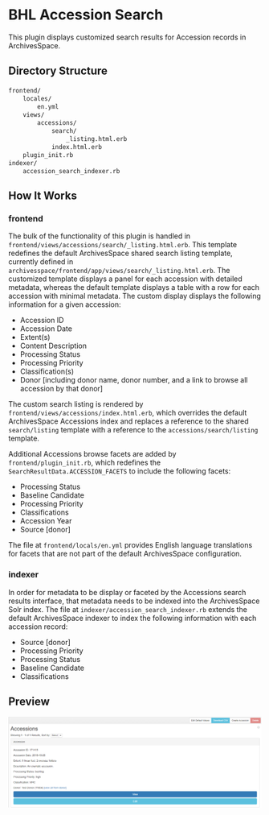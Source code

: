 # BHL Accession Search
This plugin displays customized search results for Accession records in ArchivesSpace.

## Directory Structure
    frontend/
        locales/
            en.yml
        views/
            accessions/
                search/
                    _listing.html.erb
                index.html.erb
        plugin_init.rb
    indexer/
        accession_search_indexer.rb

## How It Works
### frontend
The bulk of the functionality of this plugin is handled in `frontend/views/accessions/search/_listing.html.erb`. This template redefines the default ArchivesSpace shared search listing template, currently defined in `archivesspace/frontend/app/views/search/_listing.html.erb`. The customized template displays a panel for each accession with detailed metadata, whereas the default template displays a table with a row for each accession with minimal metadata. The custom display displays the following information for a given accession:

* Accession ID
* Accession Date
* Extent(s)
* Content Description
* Processing Status
* Processing Priority
* Classification(s)
* Donor [including donor name, donor number, and a link to browse all accession by that donor]

The custom search listing is rendered by `frontend/views/accessions/index.html.erb`, which overrides the default ArchivesSpace Accessions index and replaces a reference to the shared `search/listing` template with a reference to the `accessions/search/listing` template.

Additional Accessions browse facets are added by `frontend/plugin_init.rb`, which redefines the `SearchResultData.ACCESSION_FACETS` to include the following facets:
* Processing Status
* Baseline Candidate
* Processing Priority
* Classifications
* Accession Year
* Source [donor]

The file at `frontend/locals/en.yml` provides English language translations for facets that are not part of the default ArchivesSpace configuration.

### indexer
In order for metadata to be display or faceted by the Accessions search results interface, that metadata needs to be indexed into the ArchivesSpace Solr index. The file at `indexer/accession_search_indexer.rb` extends the default ArchivesSpace indexer to index the following information with each accession record:
* Source [donor]
* Processing Priority
* Processing Status
* Baseline Candidate
* Classifications

## Preview
![screenshot](docs/screenshot.png "An example accession")